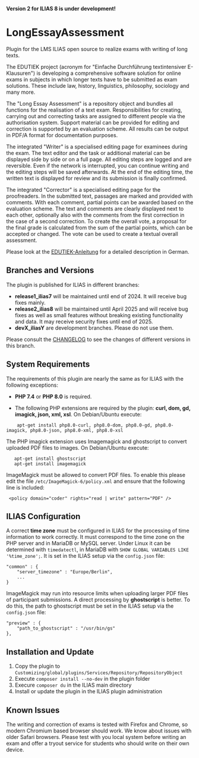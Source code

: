 **Version 2 for ILIAS 8 is under development!**


# LongEssayAssessment
Plugin for the LMS ILIAS open source to realize exams with writing of long texts.

The EDUTIEK project (acronym for "Einfache Durchführung textintensiver E-Klausuren") is developing a comprehensive software solution for online exams in subjects in which longer texts have to be submitted as exam solutions. These include law, history, linguistics, philosophy, sociology and many more.

The "Long Essay Assessment" is a repository object and bundles all functions for the realisation of a text exam. Responsibilities for creating, carrying out and correcting tasks are assigned to different people via the authorisation system. Support material can be provided for editing and correction is supported by an evaluation scheme. All results can be output in PDF/A format for documentation purposes.

The integrated "Writer" is a specialised editing page for examinees during the exam. The text editor and the task or additional material can be displayed side by side or on a full page. All editing steps are logged and are reversible. Even if the network is interrupted, you can continue writing and the editing steps will be saved afterwards. At the end of the editing time, the written text is displayed for review and its submission is finally confirmed.

The integrated "Corrector" is a specialised editing page for the proofreaders. In the submitted text, passages are marked and provided with comments. With each comment, partial points can be awarded based on the evaluation scheme. The text and comments are clearly displayed next to each other, optionally also with the comments from the first correction in the case of a second correction. To create the overall vote, a proposal for the final grade is calculated from the sum of the partial points, which can be accepted or changed. The vote can be used to create a textual overall assessment.

Please look at the [EDUTIEK-Anleitung](docs/EDUTIEK-Anleitung.pdf) for a detailed description in German.

## Branches and Versions

The plugin is published for ILIAS in different branches:

* **release1_ilias7** will be maintained until end of 2024. It will receive bug fixes mainly.
* **release2_ilias8** will be maintained until April 2025 and will receive bug fixes as well as small features without breaking existing functionality and data. It may receive security fixes until end of 2025.
* **devX_iliasY** are development branches. Please do not use them.

Please consult the [CHANGELOG](CHANGELOG.md) to see the changes of different versions in this branch.

## System Requirements

The requirements of this plugin are nearly the same as for ILIAS with the following exceptions:

* **PHP 7.4** or **PHP 8.0** is required. 

* The following PHP extensions are required by the plugin: **curl, dom, gd, imagick, json, xml, xsl**. On Debian/Ubuntu execute:

````
    apt-get install php8.0-curl, php8.0-dom, php8.0-gd, php8.0-imagick, php8.0-json, php8.0-xml, php8.0-xsl
````
The PHP imagick extension uses Imagemagick and ghostscript to convert uploaded PDF files to images. On Debian/Ubuntu execute:

 ````
    apt-get install ghostscript
    apt-get install imagemagick
````

ImageMagick must be allowed to convert PDF files. To enable this please edit the file `/etc/ImageMagick-6/policy.xml` and 
ensure that the following line is ìncluded:

````
 <policy domain="coder" rights="read | write" pattern="PDF" />
````

## ILIAS Configuration

A correct **time zone** must be configured in ILIAS for the processing of time information to work correctly. It must correspond to the time zone on the PHP server and in MariaDB or MySQL server. Under Linux it can be determined with `timedatectl`, in MariaDB with `SHOW GLOBAL VARIABLES LIKE '%time_zone';`.  It is set in the ILIAS setup via the `config.json` file:

``` 
"common" : {
    "server_timezone" : "Europe/Berlin",
    ...
}
```

ImageMagick may run into resource limits when uploading larger PDF files of participant submissions. A direct processing by **ghostscript** is better. To do this, the path to ghostscript must be set in the ILIAS setup via the `config.json` file:

```
"preview" : {
    "path_to_ghostscript" : "/usr/bin/gs"
},
```


## Installation and Update

1. Copy the plugin to `Customizing/global/plugins/Services/Repository/RepositoryObject`
2. Execute `composer install --no-dev` in the plugin folder
3. Execure `composer du` in the ILIAS main directory
4. Install or update the plugin in the ILIAS plugin administration


## Known Issues

The writing and correction of exams is tested with Firefox and Chrome, so modern Chromium based browser should work. We know about issues with older Safari browsers. Please test with you local system before writing an exam and offer a tryout service for students who should write on their own device.
